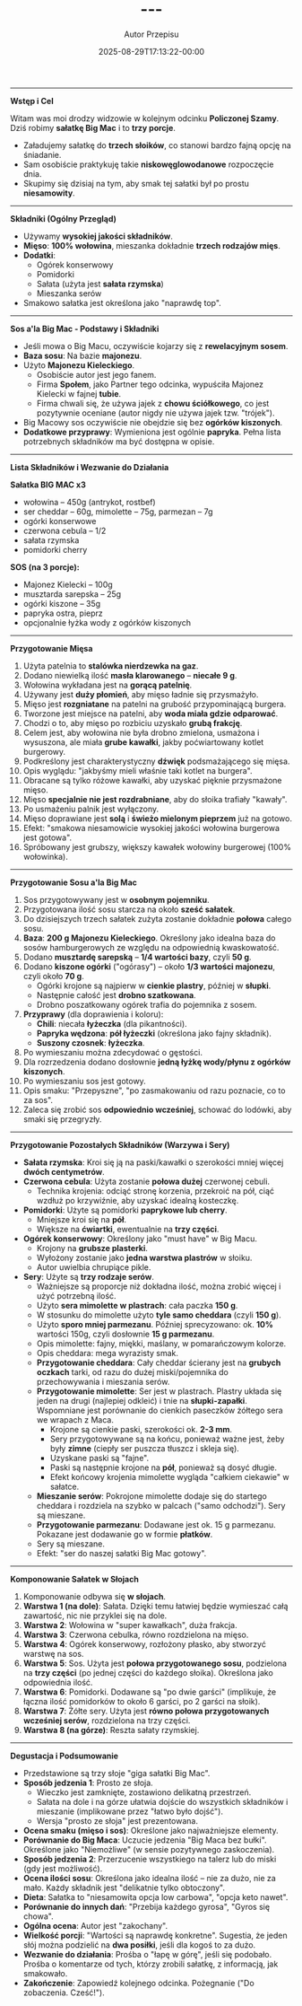 ﻿---
draft: true
title: "---"
author: "Autor Przepisu"
recipe_image: images/recipe-headers/default.jpg
date: 2025-08-29T17:13:22-00:00
categories: ["do-kategoryzacji"]
tags: ["draft"]
tagline: "Przepis do sformatowania"
servings: 4
prep_time: 15
cook: true
cook_time: 30
calories: 300
protein: 20
fat: 10
carbohydrate: 25
---
---

**Wstęp i Cel**

Witam was moi drodzy widzowie w kolejnym odcinku **Policzonej Szamy**. Dziś robimy **sałatkę Big Mac** i to **trzy porcje**.

*   Załadujemy sałatkę do **trzech słoików**, co stanowi bardzo fajną opcję na śniadanie.
*   Sam osobiście praktykuję takie **niskowęglowodanowe** rozpoczęcie dnia.
*   Skupimy się dzisiaj na tym, aby smak tej sałatki był po prostu **niesamowity**.

---

**Składniki (Ogólny Przegląd)**

*   Używamy **wysokiej jakości składników**.
*   **Mięso**: **100% wołowina**, mieszanka dokładnie **trzech rodzajów mięs**.
*   **Dodatki**:
    *   Ogórek konserwowy
    *   Pomidorki
    *   Sałata (użyta jest **sałata rzymska**)
    *   Mieszanka serów
*   Smakowo sałatka jest określona jako "naprawdę top".

---

**Sos a'la Big Mac - Podstawy i Składniki**

*   Jeśli mowa o Big Macu, oczywiście kojarzy się z **rewelacyjnym sosem**.
*   **Baza sosu**: Na bazie **majonezu**.
*   Użyto **Majonezu Kieleckiego**.
    *   Osobiście autor jest jego fanem.
    *   Firma **Społem**, jako Partner tego odcinka, wypuściła Majonez Kielecki w fajnej **tubie**.
    *   Firma chwali się, że używa jajek z **chowu ściółkowego**, co jest pozytywnie oceniane (autor nigdy nie używa jajek tzw. "trójek").
*   Big Macowy sos oczywiście nie obejdzie się bez **ogórków kiszonych**.
*   **Dodatkowe przyprawy**: Wymieniona jest ogólnie **papryka**. Pełna lista potrzebnych składników ma być dostępna w opisie.

---

**Lista Składników i Wezwanie do Działania**

**Sałatka BIG MAC x3**

- wołowina – 450g (antrykot, rostbef)
- ser cheddar – 60g, mimolette – 75g, parmezan – 7g
- ogórki konserwowe
- czerwona cebula – 1/2
- sałata rzymska
- pomidorki cherry

**SOS (na 3 porcje):**

- Majonez Kielecki – 100g
- musztarda sarepska – 25g
- ogórki kiszone – 35g
- papryka ostra, pieprz
- opcjonalnie łyżka wody z ogórków kiszonych

---

**Przygotowanie Mięsa**

1.  Użyta patelnia to **stalówka nierdzewka na gaz**.
2.  Dodano niewielką ilość **masła klarowanego** – **niecałe 9 g**.
3.  Wołowina wykładana jest na **gorącą patelnię**.
4.  Używany jest **duży płomień**, aby mięso ładnie się przysmażyło.
5.  Mięso jest **rozgniatane** na patelni na grubość przypominającą burgera.
6.  Tworzone jest miejsce na patelni, aby **woda miała gdzie odparować**.
7.  Chodzi o to, aby mięso po rozbiciu uzyskało **grubą frakcję**.
8.  Celem jest, aby wołowina nie była drobno zmielona, usmażona i wysuszona, ale miała **grube kawałki**, jakby poćwiartowany kotlet burgerowy.
9.  Podkreślony jest charakterystyczny **dźwięk** podsmażającego się mięsa.
10. Opis wyglądu: "jakbyśmy mieli właśnie taki kotlet na burgera".
11. Obracane są tylko różowe kawałki, aby uzyskać pięknie przysmażone mięso.
12. Mięso **specjalnie nie jest rozdrabniane**, aby do słoika trafiały "kawały".
13. Po usmażeniu palnik jest wyłączony.
14. Mięso doprawiane jest **solą** i **świeżo mielonym pieprzem** już na gotowo.
15. Efekt: "smakowa niesamowicie wysokiej jakości wołowina burgerowa jest gotowa".
16. Spróbowany jest grubszy, większy kawałek wołowiny burgerowej (100% wołowinka).

---

**Przygotowanie Sosu a'la Big Mac**

1.  Sos przygotowywany jest w **osobnym pojemniku**.
2.  Przygotowana ilość sosu starcza na około **sześć sałatek**.
3.  Do dzisiejszych trzech sałatek zużyta zostanie dokładnie **połowa** całego sosu.
4.  **Baza**: **200 g Majonezu Kieleckiego**. Określony jako idealna baza do sosów hamburgerowych ze względu na odpowiednią kwaskowatość.
5.  Dodano **musztardę sarepską** – **1/4 wartości bazy**, czyli **50 g**.
6.  Dodano **kiszone ogórki** ("ogórasy") – około **1/3 wartości majonezu**, czyli około **70 g**.
    *   Ogórki krojone są najpierw w **cienkie plastry**, później w **słupki**.
    *   Następnie całość jest **drobno szatkowana**.
    *   Drobno poszatkowany ogórek trafia do pojemnika z sosem.
7.  **Przyprawy** (dla doprawienia i koloru):
    *   **Chili**: niecała **łyżeczka** (dla pikantności).
    *   **Papryka wędzona**: **pół łyżeczki** (określona jako fajny składnik).
    *   **Suszony czosnek**: **łyżeczka**.
8.  Po wymieszaniu można zdecydować o gęstości.
9.  Dla rozrzedzenia dodano dosłownie **jedną łyżkę wody/płynu z ogórków kiszonych**.
10. Po wymieszaniu sos jest gotowy.
11. Opis smaku: "Przepyszne", "po zasmakowaniu od razu poznacie, co to za sos".
12. Zaleca się zrobić sos **odpowiednio wcześniej**, schować do lodówki, aby smaki się przegryzły.

---

**Przygotowanie Pozostałych Składników (Warzywa i Sery)**

*   **Sałata rzymska**: Kroi się ją na paski/kawałki o szerokości mniej więcej **dwóch centymetrów**.
*   **Czerwona cebula**: Użyta zostanie **połowa dużej** czerwonej cebuli.
    *   Technika krojenia: odciąć stronę korzenia, przekroić na pół, ciąć wzdłuż po krzywiźnie, aby uzyskać idealną kosteczkę.
*   **Pomidorki**: Użyte są pomidorki **paprykowe lub cherry**.
    *   Mniejsze kroi się na **pół**.
    *   Większe na **ćwiartki**, ewentualnie na **trzy części**.
*   **Ogórek konserwowy**: Określony jako "must have" w Big Macu.
    *   Krojony na **grubsze plasterki**.
    *   Wyłożony zostanie jako **jedna warstwa plastrów** w słoiku.
    *   Autor uwielbia chrupiące pikle.
*   **Sery**: Użyte są **trzy rodzaje serów**.
    *   Ważniejsze są proporcje niż dokładna ilość, można zrobić więcej i użyć potrzebną ilość.
    *   Użyto **sera mimolette w plastrach**: cała paczka **150 g**.
    *   W stosunku do mimolette użyto **tyle samo cheddara** (czyli **150 g**).
    *   Użyto **sporo mniej parmezanu**. Później sprecyzowano: ok. **10%** wartości 150g, czyli dosłownie **15 g parmezanu**.
    *   Opis mimolette: fajny, miękki, maślany, w pomarańczowym kolorze.
    *   Opis cheddara: mega wyrazisty smak.
    *   **Przygotowanie cheddara**: Cały cheddar ścierany jest na **grubych oczkach** tarki, od razu do dużej miski/pojemnika do przechowywania i mieszania serów.
    *   **Przygotowanie mimolette**: Ser jest w plastrach. Plastry układa się jeden na drugi (najlepiej odkleić) i tnie na **słupki-zapałki**. Wspomniane jest porównanie do cienkich paseczków żółtego sera we wrapach z Maca.
        *   Krojone są cienkie paski, szerokości ok. **2-3 mm**.
        *   Sery przygotowywane są na końcu, ponieważ ważne jest, żeby były **zimne** (ciepły ser puszcza tłuszcz i skleja się).
        *   Uzyskane paski są "fajne".
        *   Paski są następnie krojone na **pół**, ponieważ są dosyć długie.
        *   Efekt końcowy krojenia mimolette wygląda "całkiem ciekawie" w sałatce.
    *   **Mieszanie serów**: Pokrojone mimolette dodaje się do startego cheddara i rozdziela na szybko w palcach ("samo odchodzi"). Sery są mieszane.
    *   **Przygotowanie parmezanu**: Dodawane jest ok. 15 g parmezanu. Pokazane jest dodawanie go w formie **płatków**.
    *   Sery są mieszane.
    *   Efekt: "ser do naszej sałatki Big Mac gotowy".

---

**Komponowanie Sałatek w Słojach**

1.  Komponowanie odbywa się **w słojach**.
2.  **Warstwa 1 (na dole)**: Sałata. Dzięki temu łatwiej będzie wymieszać całą zawartość, nic nie przyklei się na dole.
3.  **Warstwa 2**: Wołowina w "super kawałkach", duża frakcja.
4.  **Warstwa 3**: Czerwona cebulka, równo rozdzielona na mięso.
5.  **Warstwa 4**: Ogórek konserwowy, rozłożony płasko, aby stworzyć warstwę na sos.
6.  **Warstwa 5**: Sos. Użyta jest **połowa przygotowanego sosu**, podzielona na **trzy części** (po jednej części do każdego słoika). Określona jako odpowiednia ilość.
7.  **Warstwa 6**: Pomidorki. Dodawane są "po dwie garści" (implikuje, że łączna ilość pomidorków to około 6 garści, po 2 garści na słoik).
8.  **Warstwa 7**: Żółte sery. Użyta jest **równo połowa przygotowanych wcześniej serów**, rozdzielona na trzy części.
9.  **Warstwa 8 (na górze)**: Reszta sałaty rzymskiej.

---

**Degustacja i Podsumowanie**

*   Przedstawione są trzy słoje "giga sałatki Big Mac".
*   **Sposób jedzenia 1**: Prosto ze słoja.
    *   Wieczko jest zamknięte, zostawiono delikatną przestrzeń.
    *   Sałata na dole i na górze ułatwia dojście do wszystkich składników i mieszanie (implikowane przez "łatwo było dojść").
    *   Wersja "prosto ze słoja" jest prezentowana.
*   **Ocena smaku (mięso i sos)**: Określone jako najważniejsze elementy.
*   **Porównanie do Big Maca**: Uczucie jedzenia "Big Maca bez bułki". Określone jako "Niemożliwe" (w sensie pozytywnego zaskoczenia).
*   **Sposób jedzenia 2**: Przerzucenie wszystkiego na talerz lub do miski (gdy jest możliwość).
*   **Ocena ilości sosu**: Określona jako idealna ilość – nie za dużo, nie za mało. Każdy składnik jest "delikatnie tylko obtoczony".
*   **Dieta**: Sałatka to "niesamowita opcja low carbowa", "opcja keto nawet".
*   **Porównanie do innych dań**: "Przebija każdego gyrosa", "Gyros się chowa".
*   **Ogólna ocena**: Autor jest "zakochany".
*   **Wielkość porcji**: "Wartości są naprawdę konkretne". Sugestia, że jeden słój można podzielić na **dwa posiłki**, jeśli dla kogoś to za dużo.
*   **Wezwanie do działania**: Prośba o "łapę w górę", jeśli się podobało. Prośba o komentarze od tych, którzy zrobili sałatkę, z informacją, jak smakowało.
*   **Zakończenie**: Zapowiedź kolejnego odcinka. Pożegnanie ("Do zobaczenia. Cześć!").